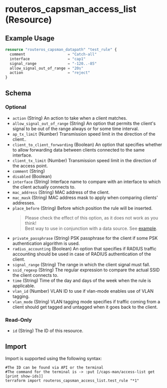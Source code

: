 # routeros_capsman_access_list (Resource)


## Example Usage
```terraform
resource "routeros_capsman_datapath" "test_rule" {
  comment                   = "Catch-all"
  interface                 = "cap1"
  signal_range              = "-120..-85"
  allow_signal_out_of_range = "20s"
  action                    = "reject"
}
```

<!-- schema generated by tfplugindocs -->
## Schema

### Optional

- `action` (String) An action to take when a client matches.
- `allow_signal_out_of_range` (String) An option that permits the client's signal to be out of the range always or for some time interval.
- `ap_tx_limit` (Number) Transmission speed limit in the direction of the client..
- `client_to_client_forwarding` (Boolean) An option that specifies whether to allow forwarding data between clients connected to the same interface.
- `client_tx_limit` (Number) Transmission speed limit in the direction of the access point.
- `comment` (String)
- `disabled` (Boolean)
- `interface` (String) Interface name to compare with an interface to which the client actually connects to.
- `mac_address` (String) MAC address of the client.
- `mac_mask` (String) MAC address mask to apply when comparing clients' addresses.
- `place_before` (String) Before which position the rule will be inserted.  
	> Please check the effect of this option, as it does not work as you think!  
	> Best way to use in conjunction with a data source. See [example](../data-sources/firewall.md#example-usage).
- `private_passphrase` (String) PSK passphrase for the client if some PSK authentication algorithm is used.
- `radius_accounting` (Boolean) An option that specifies if RADIUS traffic accounting should be used in case of RADIUS authentication of the client.
- `signal_range` (String) The range in which the client signal must fall.
- `ssid_regexp` (String) The regular expression to compare the actual SSID the client connects to.
- `time` (String) Time of the day and days of the week when the rule is applicable.
- `vlan_id` (Number) VLAN ID to use if vlan-mode enables use of VLAN tagging.
- `vlan_mode` (String) VLAN tagging mode specifies if traffic coming from a client should get tagged and untagged when it goes back to the client.

### Read-Only

- `id` (String) The ID of this resource.

## Import
Import is supported using the following syntax:
```shell
#The ID can be found via API or the terminal
#The command for the terminal is -> :put [/caps-man/access-list get [print show-ids]]
terraform import routeros_capsman_access_list.test_rule "*1"
```
